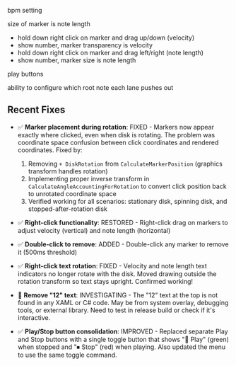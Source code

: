 bpm setting

size of marker is note length
- hold down right click on marker and drag up/down (velocity)
- show number, marker transparency is velocity
- hold down right click on marker and drag left/right (note length)
- show number, marker size is note length

play buttons

ability to configure which root note each lane pushes out
## Recent Fixes

- ✅ **Marker placement during rotation**: FIXED - Markers now appear exactly where clicked, even when disk is rotating. The problem was coordinate space confusion between click coordinates and rendered coordinates. Fixed by:
  1. Removing `+ DiskRotation` from `CalculateMarkerPosition` (graphics transform handles rotation)
  2. Implementing proper inverse transform in `CalculateAngleAccountingForRotation` to convert click position back to unrotated coordinate space
  3. Verified working for all scenarios: stationary disk, spinning disk, and stopped-after-rotation disk

- ✅ **Right-click functionality**: RESTORED - Right-click drag on markers to adjust velocity (vertical) and note length (horizontal)

- ✅ **Double-click to remove**: ADDED - Double-click any marker to remove it (500ms threshold)

- ✅ **Right-click text rotation**: FIXED - Velocity and note length text indicators no longer rotate with the disk. Moved drawing outside the rotation transform so text stays upright. Confirmed working!

- 🔧 **Remove "12" text**: INVESTIGATING - The "12" text at the top is not found in any XAML or C# code. May be from system overlay, debugging tools, or external library. Need to test in release build or check if it's interactive.

- ✅ **Play/Stop button consolidation**: IMPROVED - Replaced separate Play and Stop buttons with a single toggle button that shows "🎵 Play" (green) when stopped and "⏹ Stop" (red) when playing. Also updated the menu to use the same toggle command.